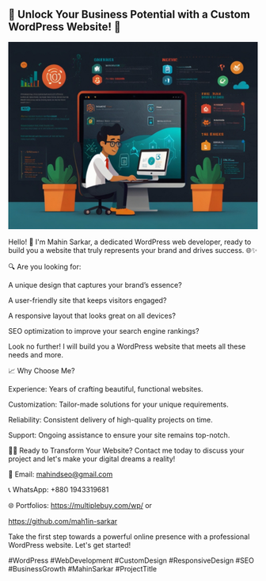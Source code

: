 ## 🚀 Unlock Your Business Potential with a Custom WordPress Website! 🚀
<img src="https://github.com/mah1in-sarkar/wordpress-3/blob/main/Default_Create_a_captivating_digital_illustration_to_promote_t_1.jpg">


Hello! 👋 I'm Mahin Sarkar, a dedicated WordPress web developer, ready to build you a website that truly represents your brand and drives success. 🌐✨

🔍 Are you looking for:

A unique design that captures your brand’s essence?

A user-friendly site that keeps visitors engaged?

A responsive layout that looks great on all devices?

SEO optimization to improve your search engine rankings?

Look no further! I will build you a WordPress website that meets all these needs and more.

📈 Why Choose Me?

Experience: Years of crafting beautiful, functional websites.

Customization: Tailor-made solutions for your unique requirements.

Reliability: Consistent delivery of high-quality projects on time.

Support: Ongoing assistance to ensure your site remains top-notch.

👨‍💻 Ready to Transform Your Website? Contact me today to discuss your project and let's make your digital dreams a reality!

📧  Email: mahindseo@gmail.com

📞  WhatsApp: +880 1943319681

🌐  Portfolios: https://multiplebuy.com/wp/  or 

https://github.com/mah1in-sarkar

Take the first step towards a powerful online presence with a professional WordPress website. Let's get started!

#WordPress #WebDevelopment #CustomDesign #ResponsiveDesign #SEO #BusinessGrowth #MahinSarkar #ProjectTitle
